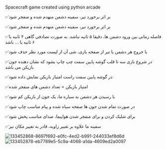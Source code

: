 Spacecraft game created using python arcade

✅بر اثر برخورد تیر، سفینه دشمن منهدم شده و منفجر شود

✅بر اثر برخورد تیر، سفینه دشمن منهدم شده و منفجر شود

✅فاصله زمانی بین ورود دشمن ها، دقیقا ۵ ثانیه نباشد. به صورت تصادفی گاهی ۴ ثانیه یا ۶ ثانیه یا … باشد

✅با خروج هر دشمن یا تیر از صفحه بازی، شی آن از لیست مورد نظر حذف شود

✅در شروع بازی سه تا قلب گوشه پایین سمت چپ چاپ بشود که نشان دهنده جون بازیکن می باشد

✅در گوشه پایین سمت راست امتیاز بازیکن نمایش داده شود

✅امتیاز بازیکن = تعداد دشمن های منفجر شده

✅با رسیدن هر دشمن به سیاره ما، یک جون از بازیکن کم شود

✅در صورت تمام شدن جون ها صفحه سیاه شده و پیام مناسب چاپ شود

✅برای شلیک کردن و برای منفجر شدن هواپیما، صدای مناسب پخش شود

✅سفینه ما علاوه بر تغییر زاویه، قادر به تغییر مکان نیز

![133452868-8697f692-e0fc-4ed2-b991-244033ef8d6d](https://user-images.githubusercontent.com/88210093/137121067-0f80844f-96b2-489a-b032-4fb52bac980a.jpg)
![133452878-eb7789e5-5c9a-4068-a1da-4609ed2a0097](https://user-images.githubusercontent.com/88210093/137121081-6eaaa515-acfd-40fc-a447-10e341ba25cf.jpg)
